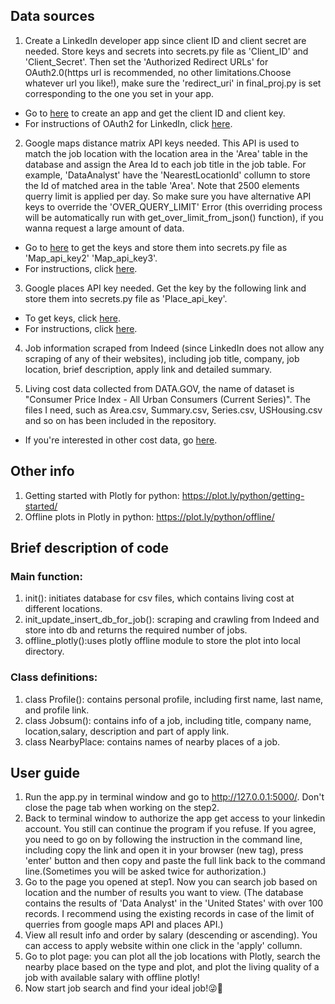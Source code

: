 
## Data sources
 1. Create a LinkedIn developer app since client ID and client secret are needed. Store keys and secrets into secrets.py file as 'Client_ID' and 'Client_Secret'. Then set the 'Authorized Redirect URLs' for OAuth2.0(https url is recommended, no other limitations.Choose whatever url you like!), make sure the 'redirect_uri' in final_proj.py is set corresponding to the one you set in your app.
   - Go to [here](https://www.linkedin.com/developer/apps) to create an app and get the client ID and client key.
   - For instructions of OAuth2 for LinkedIn, click [here](https://developer.linkedin.com/docs/oauth2).

 2. Google maps distance matrix API keys needed. This API is used to match the job location with the location area in the 'Area' table in the database and assign the Area Id to each job title in the job table. For example, 'DataAnalyst' have the 'NearestLocationId' collumn to store the Id of matched area in the table 'Area'.
 Note that 2500 elements querry limit is applied per day. So make sure you have alternative API keys to override the 'OVER_QUERY_LIMIT' Error (this overriding process will be automatically run with get_over_limit_from_json() function), if you wanna request a large amount of data.
   - Go to [here](https://developers.google.com/maps/documentation/distance-matrix/get-api-key) to get the keys and store them into secrets.py file as 'Map_api_key2' 'Map_api_key3'.
   - For instructions, click [here](https://developers.google.com/maps/documentation/distance-matrix/start).

 3. Google places API key needed. Get the key by the following link and store them into secrets.py file as 'Place_api_key'.
   - To get keys, click [here](https://developers.google.com/places/web-service/get-api-key).
   - For instructions, click [here](https://developers.google.com/places/web-service/search).

 4. Job information scraped from Indeed (since LinkedIn does not allow any scraping of any of their websites), including job title, company, job location, brief description, apply link and detailed summary.

 5. Living cost data collected from DATA.GOV, the name of dataset is "Consumer Price Index - All Urban Consumers (Current Series)". The files I need, such as Area.csv, Summary.csv, Series.csv, USHousing.csv and so on has been included in the repository.
   - If you're interested in other cost data, go [here](https://catalog.data.gov/dataset/consumer-price-index-all-urban-consumers-current-series).


## Other info
 1. Getting started with Plotly for python: https://plot.ly/python/getting-started/
 2. Offline plots in Plotly in python: https://plot.ly/python/offline/


## Brief description of code
 ### Main function:
 1. init(): initiates database for csv files, which contains living cost at different locations.
 2. init_update_insert_db_for_job(): scraping and crawling from Indeed and store into db and returns the required number of jobs.
 3. offline_plotly():uses plotly offline module to store the plot into local directory.
 ### Class definitions:
 1. class Profile(): contains personal profile, including first name, last name, and profile link.
 2. class Jobsum(): contains info of a job, including title, company name, location,salary, description and part of apply link.
 3. class NearbyPlace: contains names of nearby places of a job.


## User guide
 1. Run the app.py in terminal window and go to http://127.0.0.1:5000/. Don't close the page tab when working on the step2.
 2. Back to terminal window to authorize the app get access to your linkedin account. You still can continue the program if you refuse. If you agree, you need to go on by following the instruction in the command line, including copy the link and open it in your browser (new tag), press 'enter' button and then copy and paste the full link back to the command line.(Sometimes you will be asked twice for authorization.)
 3. Go to the page you opened at step1. Now you can search job based on location and the number of results you want to view. (The database contains the results of 'Data Analyst' in the 'United States' with over 100 records. I recommend using the existing records in case of the limit of querries from google maps API and places API.)
 4. View all result info and order by salary (descending or ascending). You can access to apply website within one click in the 'apply' collumn.
 5. Go to plot page: you can plot all the job locations with Plotly, search the nearby place based on the type and plot, and plot the living quality of a job with available salary with offline plotly!
 6. Now start job search and find your ideal job!:stuck_out_tongue_winking_eye::muscle:
